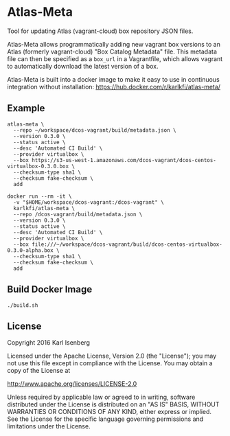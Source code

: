 # Atlas-Meta

Tool for updating Atlas (vagrant-cloud) box repository JSON files.

Atlas-Meta allows programmatically adding new vagrant box versions to an Atlas (formerly vagrant-cloud) "Box Catalog Metadata" file. This metadata file can then be specified as a `box_url` in a Vagrantfile, which allows vagrant to automatically download the latest version of a box.

Atlas-Meta is built into a docker image to make it easy to use in continuous integration without installation: https://hub.docker.com/r/karlkfi/atlas-meta/


## Example

```
atlas-meta \
  --repo ~/workspace/dcos-vagrant/build/metadata.json \
  --version 0.3.0 \
  --status active \
  --desc 'Automated CI Build' \
  --provider virtualbox \
  --box https://s3-us-west-1.amazonaws.com/dcos-vagrant/dcos-centos-virtualbox-0.3.0.box \
  --checksum-type sha1 \
  --checksum fake-checksum \
  add
```

```
docker run --rm -it \
  -v "$HOME/workspace/dcos-vagrant:/dcos-vagrant" \
  karlkfi/atlas-meta \
  --repo /dcos-vagrant/build/metadata.json \
  --version 0.3.0 \
  --status active \
  --desc 'Automated CI Build' \
  --provider virtualbox \
  --box file:///~/workspace/dcos-vagrant/build/dcos-centos-virtualbox-0.3.0-alpha.box \
  --checksum-type sha1 \
  --checksum fake-checksum \
  add
```


## Build Docker Image

```
./build.sh
```


## License

Copyright 2016 Karl Isenberg

Licensed under the Apache License, Version 2.0 (the "License");
you may not use this file except in compliance with the License.
You may obtain a copy of the License at

http://www.apache.org/licenses/LICENSE-2.0

Unless required by applicable law or agreed to in writing, software
distributed under the License is distributed on an "AS IS" BASIS,
WITHOUT WARRANTIES OR CONDITIONS OF ANY KIND, either express or implied.
See the License for the specific language governing permissions and
limitations under the License.
